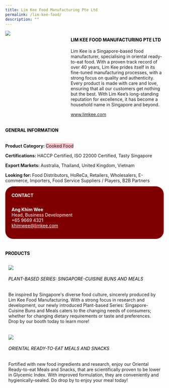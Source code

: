 ```yaml
---
title: Lim Kee Food Manufacturing Pte Ltd
permalink: /lim-kee-food/
description: ""
---
```

<div class="flex-paragraph">
		<p style="text-transform: uppercase"></p>
	</div>
	<div style="display: flex; flex-wrap: wrap;" class="flex-container">
		<div style="flex: 1 1 40%; display: block;" class="card sgds"><img src="https://drive.google.com/uc?export=download&amp;id=1drG1fOMMkdqVvgXw91S_WQnPWcthn3C2"></div>
		<div style="flex: 1 1 58%; display: block; margin-left: 3px" class="card-sgds">
			<h4 style="text-transform: uppercase; color: black;"><b>Lim Kee Food Manufacturing Pte Ltd</b></h4>
			<p>Lim Kee is a Singapore-based food manufacturer, specialising in oriental ready-to-eat food. With a proven track record of over 40 years, Lim Kee prides itself in its fine-tuned manufacturing processes, with a strong focus on quality and authenticity. Every product is made with care and love, ensuring that all our customers get nothing but the best. With Lim Kee’s long-standing reputation for excellence, it has become a household name in Singapore and beyond.</p>
			<p><a target="_blank" href="https://www.limkee.com/">www.limkee.com</a></p>
		</div>
	</div>
	<h4 style="text-transform: uppercase; color: black;"><b>General Information</b></h4>
	<div style="display: flex; flex-wrap: wrap;" class="flex-container">
		<div style="flex: 1 1 65%; display: block; align-self: stretch" class="card sgds">
			<div class="flex-paragraph">
				<p><b>Product Category: </b><span style="background-color: pink; border-radius: 10 px;">Cooked Food</span></p>
				<p><b>Certifications: </b>HACCP Certified, ISO 22000 Certified, Tasty Singapore</p>
				<p><b>Export Markets: </b>Australia, Thailand, United Kingdom, Vietnam</p>
				<p style="margin-bottom: 10px;"><b>Looking for: </b>Food Distributors, HoReCa, Retailers, Wholesalers, E-commerce, Importers, Food Service Suppliers / Players, B2B Partners</p>
			</div>
		</div>
		<div style="flex: 1 1 35%; padding: 10px; display: block; background-color: maroon; border-radius: 25px; align-self: center;" class="card sgds">
			<h4 style="color: white; margin-top: 10px; margin-left: 10px;">CONTACT</h4>
			<div class="flex-paragraph">
				<p style="padding: 10px; color: white;">
					<b>Ang Khim Wee</b><br>Head, Business Development<br>+65 9669 4321<br>
					<a style="color: white;" href="mailto:khimwee@limkee.com">khimwee@limkee.com</a>
				</p>
			</div>
		</div>
	</div>
	<br>
	<h4 style="text-transform: uppercase; color: black;"><b>products</b></h4>
	<div style="display: flex; flex-wrap: wrap;">
		<div style="flex: 1 1 47%; margin: 10px; display: block;" class="card sgds">
			<div style="display: block;" class="flex-image"><img src="https://drive.google.com/uc?export=download&amp;id=1Ce98U6dU4e1DmqnzO4nAZmJvF-S_4RYE"></div>
			<div class="flex-paragraph">
				<h6 style="text-transform: uppercase; color: black;">Plant-based Series: Singapore-Cuisine Buns and Meals</h6>
				<p>Be inspired by Singapore's diverse food culture, sincerely produced by Lim Kee Food Manufacturing. With a strong focus in research and development, our newly introduced Plant-based Series: Singapore-Cuisine Buns and Meals caters to the changing needs of consumers; whether for changing dietary requirements or taste and preferences. Drop by our booth today to learn more!</p>
			</div>
		</div>
		<div style="flex: 1 1 47%; margin: 10px; display: block;" class="card sgds">
			<div style="display: block;" class="flex-image"><img src="https://drive.google.com/uc?export=download&amp;id=1dQtgE2NM_1qhneZQ9OGJf2sHo47wSM8A"></div>
			<div class="flex-paragraph">
				<h6 style="text-transform: uppercase; color: black;">Oriental Ready-to-eat Meals and Snacks</h6>
				<p>Fortified with new food ingredients and research, enjoy our Oriental Ready-to-eat Meals and Snacks, that are scientifically proven to be lower in Glycemic Index. With improved formulation, they are conveniently and hygienically-sealed. Do drop by to enjoy your meal today!</p>
			</div>
		</div></div>